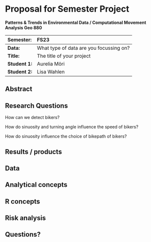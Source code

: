 # Proposal for Semester Project

**Patterns & Trends in Environmental Data / Computational Movement Analysis Geo 880**

| Semester:      | FS23                                    |
|:---------------|:----------------------------------------|
| **Data:**      | What type of data are you focussing on? |
| **Title:**     | The title of your project               |
| **Student 1:** | Aurelia Möri                            |
| **Student 2:** | Lisa Wahlen                             |

## Abstract

<!-- (50-60 words) -->

## Research Questions

<!-- (50-60 words) -->

How can we detect bikers?

How do sinuosity and turning angle influence the speed of bikers?

How do sinuosity influence the choice of bikepath of bikers?

## Results / products

<!-- What do you expect, anticipate? -->

## Data

<!-- What data will you use? Will you require additional context data? Where do you get this data from? Do you already have all the data? -->

## Analytical concepts

<!-- Which analytical concepts will you use? What conceptual movement spaces and respective modelling approaches of trajectories will you be using? What additional spatial analysis methods will you be using? -->

## R concepts

<!-- Which R concepts, functions, packages will you mainly use. What additional spatial analysis methods will you be using? -->

## Risk analysis

<!-- What could be the biggest challenges/problems you might face? What is your plan B? -->

## Questions?

<!-- Which questions would you like to discuss at the coaching session? -->
